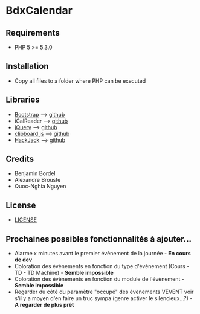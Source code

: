 # BdxCalendar

## Requirements
  - PHP 5 >= 5.3.0

## Installation
  - Copy all files to a folder where PHP can be executed

## Libraries
  - [Bootstrap](https://getbootstrap.com) --> [github](https://github.com/twbs/bootstrap)
  - iCalReader --> [github](https://github.com/johngrogg/ics-parser/)
  - [jQuery](https://jquery.com/) --> [github](https://github.com/jquery/jquery)
  - [clipboard.js](https://clipboardjs.com/) --> [github](https://github.com/zenorocha/clipboard.js/)
  - [HackJack](http://hackjack.info) --> [github](https://github.com/Jack3113/com.bordeaux1.emplois/)

## Credits
  - Benjamin Bordel
  - Alexandre Brouste
  - Quoc-Nghia Nguyen
  
## License
  - [LICENSE](https://github.com/Slummp/BdxCalendar/blob/master/LICENSE)
  
## Prochaines possibles fonctionnalités à ajouter...
  - Alarme x minutes avant le premier évènement de la journée - **En cours de dev**
  - Coloration des évènements en fonction du type d'évènement (Cours - TD - TD Machine) - **Semble impossible**
  - Coloration des évènements en fonction du module de l'évènement - **Semble impossible**
  - Regarder du côté du paramètre "occupé" des évènements VEVENT voir s'il y a moyen d'en faire un truc sympa (genre activer le silencieux...?) - **A regarder de plus prêt**
  